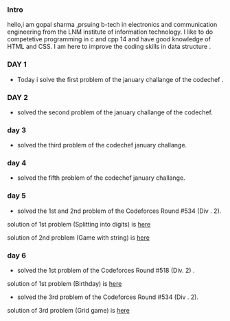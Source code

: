 ### Intro

hello,i am gopal sharma ,prsuing b-tech in electronics and communication engineering from the LNM institute of information technology.
I like to do competetive programming in c and cpp 14 and have good knowledge of HTML and CSS.
I am here to improve the coding skills in data structure .

###   DAY 1

* Today i solve the first problem of the january challange of the codechef .

### DAY 2
* solved the second problem of the january challange of the codechef.


### day 3
* solved the third problem of the codechef january challange.

### day 4
* solved the fifth problem of the codechef january challange.

### day 5
* solved the 1st and 2nd problem of the Codeforces Round #534 (Div . 2).

solution of 1st problem (Splitting into digits) is [here](https://ideone.com/uSpZ5n)

solution of 2nd problem (Game with string) is [here](https://ideone.com/kqXhpA)


### day 6
* solved the 1st  problem of the Codeforces Round #518 (Div. 2) .

solution of 1st problem (Birthday) is [here](https://ideone.com/SBCFxw)

* solved the 3rd problem of the Codeforces Round #534 (Div . 2).
 
solution of 3rd problem (Grid game) is [here](https://ideone.com/AMNtJq)
